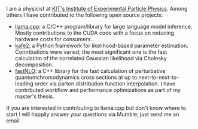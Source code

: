 I am a physicist at [KIT's Institute of Experimental Particle Physics](https://www.etp.kit.edu/english/index.php).
Among others I have contributed to the following open source projects:

* [llama.cpp](https://github.com/ggerganov/llama.cpp): a C/C++ program/library for large language model inference. Mostly contributions to the CUDA code with a focus on reducing hardware costs for consumers.
* [kafe2](https://philfitters.github.io/kafe2/): a Python framework for likelihood-based parameter estimation. Contributions were varied; the most significant one is the fast calculation of the correlated Gaussian likelihood via Cholesky decomposition.
* [fastNLO](https://inspirehep.net/literature/727193): a C++ library for the fast calculation of perturbative quantumchromodynamics cross sections at up to next-to-next-to-leading order via parton distribution function interpolation. I have contributed workflow and performance optimizations as part of my master's thesis.

If you are interested in contributing to llama.cpp but don't know where to start
I will happily answer your questions via Mumble; just send me an email.

<!---
!!OM2Fp6Fn93S
##IQQZHG
-->
